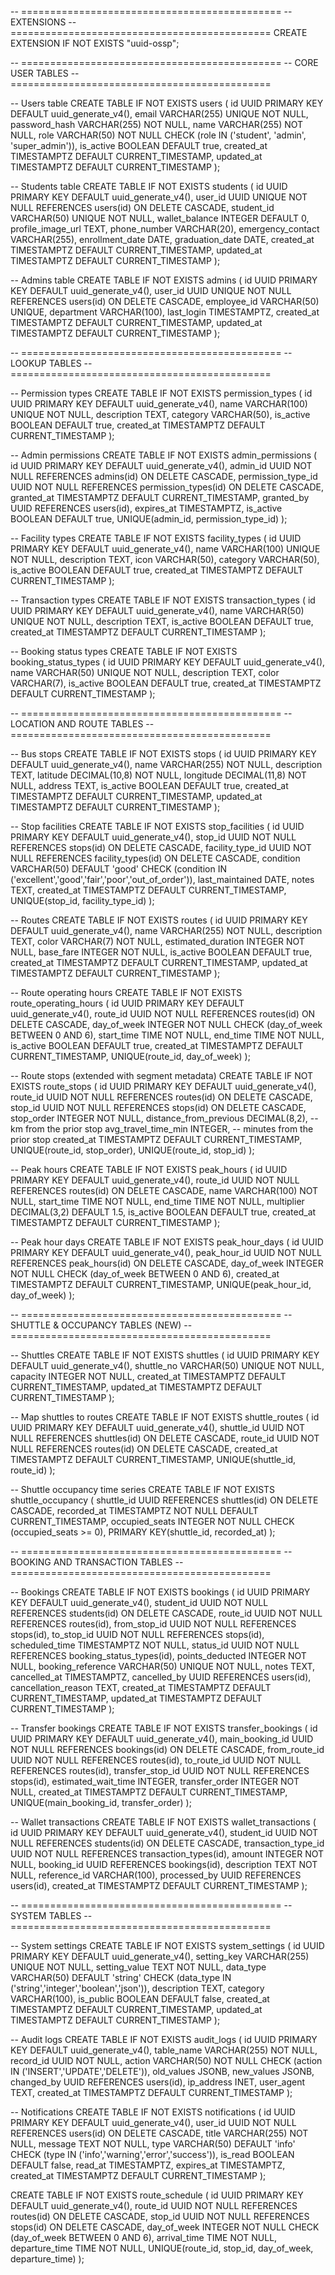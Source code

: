 -- =============================================
-- EXTENSIONS
-- =============================================
CREATE EXTENSION IF NOT EXISTS "uuid-ossp";

-- =============================================
-- CORE USER TABLES
-- =============================================

-- Users table
CREATE TABLE IF NOT EXISTS users (
    id UUID PRIMARY KEY DEFAULT uuid_generate_v4(),
    email VARCHAR(255) UNIQUE NOT NULL,
    password_hash VARCHAR(255) NOT NULL,
    name VARCHAR(255) NOT NULL,
    role VARCHAR(50) NOT NULL CHECK (role IN ('student', 'admin', 'super_admin')),
    is_active BOOLEAN DEFAULT true,
    created_at TIMESTAMPTZ DEFAULT CURRENT_TIMESTAMP,
    updated_at TIMESTAMPTZ DEFAULT CURRENT_TIMESTAMP
);

-- Students table
CREATE TABLE IF NOT EXISTS students (
    id UUID PRIMARY KEY DEFAULT uuid_generate_v4(),
    user_id UUID UNIQUE NOT NULL REFERENCES users(id) ON DELETE CASCADE,
    student_id VARCHAR(50) UNIQUE NOT NULL,
    wallet_balance INTEGER DEFAULT 0,
    profile_image_url TEXT,
    phone_number VARCHAR(20),
    emergency_contact VARCHAR(255),
    enrollment_date DATE,
    graduation_date DATE,
    created_at TIMESTAMPTZ DEFAULT CURRENT_TIMESTAMP,
    updated_at TIMESTAMPTZ DEFAULT CURRENT_TIMESTAMP
);

-- Admins table
CREATE TABLE IF NOT EXISTS admins (
    id UUID PRIMARY KEY DEFAULT uuid_generate_v4(),
    user_id UUID UNIQUE NOT NULL REFERENCES users(id) ON DELETE CASCADE,
    employee_id VARCHAR(50) UNIQUE,
    department VARCHAR(100),
    last_login TIMESTAMPTZ,
    created_at TIMESTAMPTZ DEFAULT CURRENT_TIMESTAMP,
    updated_at TIMESTAMPTZ DEFAULT CURRENT_TIMESTAMP
);

-- =============================================
-- LOOKUP TABLES
-- =============================================

-- Permission types
CREATE TABLE IF NOT EXISTS permission_types (
    id UUID PRIMARY KEY DEFAULT uuid_generate_v4(),
    name VARCHAR(100) UNIQUE NOT NULL,
    description TEXT,
    category VARCHAR(50),
    is_active BOOLEAN DEFAULT true,
    created_at TIMESTAMPTZ DEFAULT CURRENT_TIMESTAMP
);

-- Admin permissions
CREATE TABLE IF NOT EXISTS admin_permissions (
    id UUID PRIMARY KEY DEFAULT uuid_generate_v4(),
    admin_id UUID NOT NULL REFERENCES admins(id) ON DELETE CASCADE,
    permission_type_id UUID NOT NULL REFERENCES permission_types(id) ON DELETE CASCADE,
    granted_at TIMESTAMPTZ DEFAULT CURRENT_TIMESTAMP,
    granted_by UUID REFERENCES users(id),
    expires_at TIMESTAMPTZ,
    is_active BOOLEAN DEFAULT true,
    UNIQUE(admin_id, permission_type_id)
);

-- Facility types
CREATE TABLE IF NOT EXISTS facility_types (
    id UUID PRIMARY KEY DEFAULT uuid_generate_v4(),
    name VARCHAR(100) UNIQUE NOT NULL,
    description TEXT,
    icon VARCHAR(50),
    category VARCHAR(50),
    is_active BOOLEAN DEFAULT true,
    created_at TIMESTAMPTZ DEFAULT CURRENT_TIMESTAMP
);

-- Transaction types
CREATE TABLE IF NOT EXISTS transaction_types (
    id UUID PRIMARY KEY DEFAULT uuid_generate_v4(),
    name VARCHAR(50) UNIQUE NOT NULL,
    description TEXT,
    is_active BOOLEAN DEFAULT true,
    created_at TIMESTAMPTZ DEFAULT CURRENT_TIMESTAMP
);

-- Booking status types
CREATE TABLE IF NOT EXISTS booking_status_types (
    id UUID PRIMARY KEY DEFAULT uuid_generate_v4(),
    name VARCHAR(50) UNIQUE NOT NULL,
    description TEXT,
    color VARCHAR(7),
    is_active BOOLEAN DEFAULT true,
    created_at TIMESTAMPTZ DEFAULT CURRENT_TIMESTAMP
);

-- =============================================
-- LOCATION AND ROUTE TABLES
-- =============================================

-- Bus stops
CREATE TABLE IF NOT EXISTS stops (
    id UUID PRIMARY KEY DEFAULT uuid_generate_v4(),
    name VARCHAR(255) NOT NULL,
    description TEXT,
    latitude DECIMAL(10,8) NOT NULL,
    longitude DECIMAL(11,8) NOT NULL,
    address TEXT,
    is_active BOOLEAN DEFAULT true,
    created_at TIMESTAMPTZ DEFAULT CURRENT_TIMESTAMP,
    updated_at TIMESTAMPTZ DEFAULT CURRENT_TIMESTAMP
);

-- Stop facilities
CREATE TABLE IF NOT EXISTS stop_facilities (
    id UUID PRIMARY KEY DEFAULT uuid_generate_v4(),
    stop_id UUID NOT NULL REFERENCES stops(id) ON DELETE CASCADE,
    facility_type_id UUID NOT NULL REFERENCES facility_types(id) ON DELETE CASCADE,
    condition VARCHAR(50) DEFAULT 'good' CHECK (condition IN ('excellent','good','fair','poor','out_of_order')),
    last_maintained DATE,
    notes TEXT,
    created_at TIMESTAMPTZ DEFAULT CURRENT_TIMESTAMP,
    UNIQUE(stop_id, facility_type_id)
);

-- Routes
CREATE TABLE IF NOT EXISTS routes (
    id UUID PRIMARY KEY DEFAULT uuid_generate_v4(),
    name VARCHAR(255) NOT NULL,
    description TEXT,
    color VARCHAR(7) NOT NULL,
    estimated_duration INTEGER NOT NULL,
    base_fare INTEGER NOT NULL,
    is_active BOOLEAN DEFAULT true,
    created_at TIMESTAMPTZ DEFAULT CURRENT_TIMESTAMP,
    updated_at TIMESTAMPTZ DEFAULT CURRENT_TIMESTAMP
);

-- Route operating hours
CREATE TABLE IF NOT EXISTS route_operating_hours (
    id UUID PRIMARY KEY DEFAULT uuid_generate_v4(),
    route_id UUID NOT NULL REFERENCES routes(id) ON DELETE CASCADE,
    day_of_week INTEGER NOT NULL CHECK (day_of_week BETWEEN 0 AND 6),
    start_time TIME NOT NULL,
    end_time TIME NOT NULL,
    is_active BOOLEAN DEFAULT true,
    created_at TIMESTAMPTZ DEFAULT CURRENT_TIMESTAMP,
    UNIQUE(route_id, day_of_week)
);

-- Route stops (extended with segment metadata)
CREATE TABLE IF NOT EXISTS route_stops (
    id UUID PRIMARY KEY DEFAULT uuid_generate_v4(),
    route_id UUID NOT NULL REFERENCES routes(id) ON DELETE CASCADE,
    stop_id UUID NOT NULL REFERENCES stops(id) ON DELETE CASCADE,
    stop_order INTEGER NOT NULL,
    distance_from_previous DECIMAL(8,2),   -- km from the prior stop
    avg_travel_time_min INTEGER,           -- minutes from the prior stop
    created_at TIMESTAMPTZ DEFAULT CURRENT_TIMESTAMP,
    UNIQUE(route_id, stop_order),
    UNIQUE(route_id, stop_id)
);

-- Peak hours
CREATE TABLE IF NOT EXISTS peak_hours (
    id UUID PRIMARY KEY DEFAULT uuid_generate_v4(),
    route_id UUID NOT NULL REFERENCES routes(id) ON DELETE CASCADE,
    name VARCHAR(100) NOT NULL,
    start_time TIME NOT NULL,
    end_time TIME NOT NULL,
    multiplier DECIMAL(3,2) DEFAULT 1.5,
    is_active BOOLEAN DEFAULT true,
    created_at TIMESTAMPTZ DEFAULT CURRENT_TIMESTAMP
);

-- Peak hour days
CREATE TABLE IF NOT EXISTS peak_hour_days (
    id UUID PRIMARY KEY DEFAULT uuid_generate_v4(),
    peak_hour_id UUID NOT NULL REFERENCES peak_hours(id) ON DELETE CASCADE,
    day_of_week INTEGER NOT NULL CHECK (day_of_week BETWEEN 0 AND 6),
    created_at TIMESTAMPTZ DEFAULT CURRENT_TIMESTAMP,
    UNIQUE(peak_hour_id, day_of_week)
);

-- =============================================
-- SHUTTLE & OCCUPANCY TABLES (NEW)
-- =============================================

-- Shuttles
CREATE TABLE IF NOT EXISTS shuttles (
    id UUID PRIMARY KEY DEFAULT uuid_generate_v4(),
    shuttle_no VARCHAR(50) UNIQUE NOT NULL,
    capacity INTEGER NOT NULL,
    created_at TIMESTAMPTZ DEFAULT CURRENT_TIMESTAMP,
    updated_at TIMESTAMPTZ DEFAULT CURRENT_TIMESTAMP
);

-- Map shuttles to routes
CREATE TABLE IF NOT EXISTS shuttle_routes (
    id UUID PRIMARY KEY DEFAULT uuid_generate_v4(),
    shuttle_id UUID NOT NULL REFERENCES shuttles(id) ON DELETE CASCADE,
    route_id   UUID NOT NULL REFERENCES routes(id) ON DELETE CASCADE,
    created_at TIMESTAMPTZ DEFAULT CURRENT_TIMESTAMP,
    UNIQUE(shuttle_id, route_id)
);

-- Shuttle occupancy time series
CREATE TABLE IF NOT EXISTS shuttle_occupancy (
    shuttle_id     UUID       REFERENCES shuttles(id) ON DELETE CASCADE,
    recorded_at    TIMESTAMPTZ NOT NULL DEFAULT CURRENT_TIMESTAMP,
    occupied_seats INTEGER    NOT NULL CHECK (occupied_seats >= 0),
    PRIMARY KEY(shuttle_id, recorded_at)
);

-- =============================================
-- BOOKING AND TRANSACTION TABLES
-- =============================================

-- Bookings
CREATE TABLE IF NOT EXISTS bookings (
    id UUID PRIMARY KEY DEFAULT uuid_generate_v4(),
    student_id UUID NOT NULL REFERENCES students(id) ON DELETE CASCADE,
    route_id   UUID NOT NULL REFERENCES routes(id),
    from_stop_id UUID NOT NULL REFERENCES stops(id),
    to_stop_id   UUID NOT NULL REFERENCES stops(id),
    scheduled_time TIMESTAMPTZ NOT NULL,
    status_id      UUID NOT NULL REFERENCES booking_status_types(id),
    points_deducted INTEGER NOT NULL,
    booking_reference VARCHAR(50) UNIQUE NOT NULL,
    notes TEXT,
    cancelled_at TIMESTAMPTZ,
    cancelled_by UUID REFERENCES users(id),
    cancellation_reason TEXT,
    created_at TIMESTAMPTZ DEFAULT CURRENT_TIMESTAMP,
    updated_at TIMESTAMPTZ DEFAULT CURRENT_TIMESTAMP
);

-- Transfer bookings
CREATE TABLE IF NOT EXISTS transfer_bookings (
    id UUID PRIMARY KEY DEFAULT uuid_generate_v4(),
    main_booking_id UUID NOT NULL REFERENCES bookings(id) ON DELETE CASCADE,
    from_route_id   UUID NOT NULL REFERENCES routes(id),
    to_route_id     UUID NOT NULL REFERENCES routes(id),
    transfer_stop_id UUID NOT NULL REFERENCES stops(id),
    estimated_wait_time INTEGER,
    transfer_order     INTEGER NOT NULL,
    created_at TIMESTAMPTZ DEFAULT CURRENT_TIMESTAMP,
    UNIQUE(main_booking_id, transfer_order)
);

-- Wallet transactions
CREATE TABLE IF NOT EXISTS wallet_transactions (
    id UUID PRIMARY KEY DEFAULT uuid_generate_v4(),
    student_id UUID NOT NULL REFERENCES students(id) ON DELETE CASCADE,
    transaction_type_id UUID NOT NULL REFERENCES transaction_types(id),
    amount INTEGER NOT NULL,
    booking_id UUID REFERENCES bookings(id),
    description TEXT NOT NULL,
    reference_id VARCHAR(100),
    processed_by UUID REFERENCES users(id),
    created_at TIMESTAMPTZ DEFAULT CURRENT_TIMESTAMP
);

-- =============================================
-- SYSTEM TABLES
-- =============================================

-- System settings
CREATE TABLE IF NOT EXISTS system_settings (
    id UUID PRIMARY KEY DEFAULT uuid_generate_v4(),
    setting_key VARCHAR(255) UNIQUE NOT NULL,
    setting_value TEXT NOT NULL,
    data_type VARCHAR(50) DEFAULT 'string' CHECK (data_type IN ('string','integer','boolean','json')),
    description TEXT,
    category VARCHAR(100),
    is_public BOOLEAN DEFAULT false,
    created_at TIMESTAMPTZ DEFAULT CURRENT_TIMESTAMP,
    updated_at TIMESTAMPTZ DEFAULT CURRENT_TIMESTAMP
);

-- Audit logs
CREATE TABLE IF NOT EXISTS audit_logs (
    id UUID PRIMARY KEY DEFAULT uuid_generate_v4(),
    table_name VARCHAR(255) NOT NULL,
    record_id UUID NOT NULL,
    action VARCHAR(50) NOT NULL CHECK (action IN ('INSERT','UPDATE','DELETE')),
    old_values JSONB,
    new_values JSONB,
    changed_by UUID REFERENCES users(id),
    ip_address INET,
    user_agent TEXT,
    created_at TIMESTAMPTZ DEFAULT CURRENT_TIMESTAMP
);

-- Notifications
CREATE TABLE IF NOT EXISTS notifications (
    id UUID PRIMARY KEY DEFAULT uuid_generate_v4(),
    user_id UUID NOT NULL REFERENCES users(id) ON DELETE CASCADE,
    title VARCHAR(255) NOT NULL,
    message TEXT NOT NULL,
    type VARCHAR(50) DEFAULT 'info' CHECK (type IN ('info','warning','error','success')),
    is_read BOOLEAN DEFAULT false,
    read_at TIMESTAMPTZ,
    expires_at TIMESTAMPTZ,
    created_at TIMESTAMPTZ DEFAULT CURRENT_TIMESTAMP
);

CREATE TABLE IF NOT EXISTS route_schedule (
  id             UUID      PRIMARY KEY DEFAULT uuid_generate_v4(),
  route_id       UUID      NOT NULL REFERENCES routes(id)   ON DELETE CASCADE,
  stop_id        UUID      NOT NULL REFERENCES stops(id)    ON DELETE CASCADE,
  day_of_week    INTEGER   NOT NULL CHECK (day_of_week BETWEEN 0 AND 6),
  arrival_time   TIME      NOT NULL,
  departure_time TIME      NOT NULL,
  UNIQUE(route_id, stop_id, day_of_week, departure_time)
);
